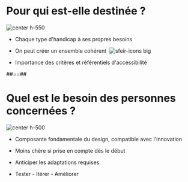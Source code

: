 # Pour qui est-elle destinée ?

![center h-550](../assets/images/stephaniewalter-accessibility-rainbow.jpg)

- Chaque type d'handicap à ses propres besoins

- On peut créer un ensemble cohérent &nbsp;![sfeir-icons big](sun)<!-- .element: style="--icon-color:blue;" -->

- Importance des critères et référentiels d'accessibilité

##==##


# Quel est le besoin des personnes concernées ?

![center h-500](../assets/images/stephaniewalter-accessibility-design-innovation.jpg)

- Composante fondamentale du design, compatible avec l'innovation

- Moins chère si prise en compte dès le début

- Anticiper les adaptations requises

- Tester - Itérer - Améliorer
